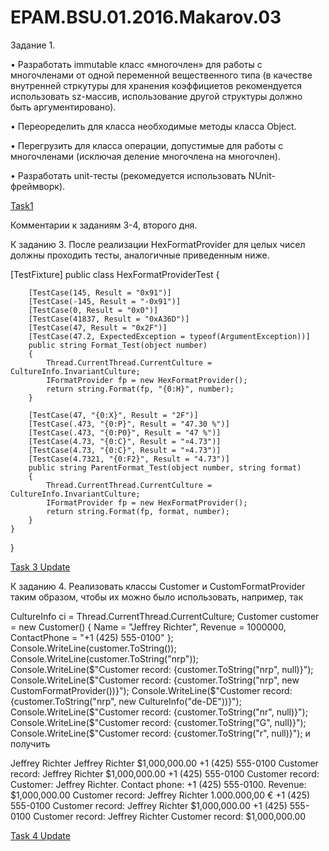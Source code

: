 # EPAM.BSU.01.2016.Makarov.03
Задание 1.

•	Разработать immutable класс «многочлен» для работы с многочленами от одной переменной вещественного типа (в качестве внутренней стркутуры для хранения коэффициетов рекомендуется использовать sz-массив, использование другой структуры должно быть аргументировано). 

•	Переоределить для класса необходимые методы класса Object.

•	Перегрузить для класса операции, допустимые для работы с многочленами (исключая деление многочлена на многочлен).

•	Разработать unit-тесты (рекомедуется использовать NUnit-фреймворк).

<a href="https://github.com/RomanMakarov1002/EPAM.BSU.01.2016.Makarov.03/tree/master/Task1Day3"> Task1 </a>

Комментарии к заданиям 3-4,  второго дня.


К заданию 3. После реализации  HexFormatProvider для целых чисел должны проходить тесты, аналогичные приведенным ниже.

   [TestFixture]
    public class HexFormatProviderTest
    {

        [TestCase(145, Result = "0x91")]
        [TestCase(-145, Result = "-0x91")]
        [TestCase(0, Result = "0x0")]
        [TestCase(41837, Result = "0xA36D")]
        [TestCase(47, Result = "0x2F")]
        [TestCase(47.2, ExpectedException = typeof(ArgumentException))]
        public string Format_Test(object number)
        {
            Thread.CurrentThread.CurrentCulture = CultureInfo.InvariantCulture;
            IFormatProvider fp = new HexFormatProvider();
            return string.Format(fp, "{0:H}", number);
        }

        [TestCase(47, "{0:X}", Result = "2F")]
        [TestCase(.473, "{0:P}", Result = "47.30 %")]
        [TestCase(.473, "{0:P0}", Result = "47 %")]
        [TestCase(4.73, "{0:C}", Result = "¤4.73")]
        [TestCase(4.73, "{0:C}", Result = "¤4.73")]
        [TestCase(4.7321, "{0:F2}", Result = "4.73")]
        public string ParentFormat_Test(object number, string format)
        {
            Thread.CurrentThread.CurrentCulture = CultureInfo.InvariantCulture;
            IFormatProvider fp = new HexFormatProvider();
            return string.Format(fp, format, number);
        }
    }
}

<a href="https://github.com/RomanMakarov1002/EPAM.BSU.01.2016.Makarov.02/tree/master/Task3Day2"> Task 3 Update </a>

К заданию 4. Реализовать классы Customer и CustomFormatProvider таким образом, чтобы их можно было использовать, например, так

CultureInfo ci = Thread.CurrentThread.CurrentCulture;
	Customer customer = new Customer()
	{
		Name = "Jeffrey Richter",
		Revenue = 1000000,
		ContactPhone = "+1 (425) 555-0100"
	};
	Console.WriteLine(customer.ToString());
	Console.WriteLine(customer.ToString("nrp"));
	Console.WriteLine($"Customer record: {customer.ToString("nrp", null)}");
	Console.WriteLine($"Customer record: {customer.ToString("nrp", new CustomFormatProvider())}");
	Console.WriteLine($"Customer record: {customer.ToString("nrp", new CultureInfo("de-DE"))}");
	Console.WriteLine($"Customer record: {customer.ToString("nr", null)}");
	Console.WriteLine($"Customer record: {customer.ToString("G", null)}");
	Console.WriteLine($"Customer record: {customer.ToString("r", null)}");
и получить

Jeffrey Richter
Jeffrey Richter $1,000,000.00 +1 (425) 555-0100
Customer record: Jeffrey Richter $1,000,000.00 +1 (425) 555-0100
Customer record: Customer: Jeffrey Richter. Contact phone: +1 (425) 555-0100. Revenue: $1,000,000.00
Customer record: Jeffrey Richter 1.000.000,00 € +1 (425) 555-0100
Customer record: Jeffrey Richter $1,000,000.00 +1 (425) 555-0100
Customer record: Jeffrey Richter
Customer record: $1,000,000.00

<a href="https://github.com/RomanMakarov1002/EPAM.BSU.01.2016.Makarov.02/tree/master/Task4Day2"> Task 4 Update </a>
